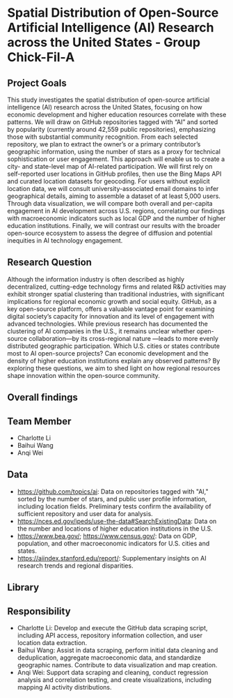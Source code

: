 # Spatial Distribution of Open-Source Artificial Intelligence (AI) Research across the United States - Group Chick-Fil-A
## Project Goals
This study investigates the spatial distribution of open-source artificial intelligence (AI) research across the United States, focusing on how economic development and higher education resources correlate with these patterns. We will draw on GitHub repositories tagged with “AI” and sorted by popularity (currently around 42,559 public repositories), emphasizing those with substantial community recognition. From each selected repository, we plan to extract the owner’s or a primary contributor’s geographic information, using the number of stars as a proxy for technical sophistication or user engagement. This approach will enable us to create a city- and state-level map of AI-related participation.
We will first rely on self-reported user locations in GitHub profiles, then use the Bing Maps API and curated location datasets for geocoding. For users without explicit location data, we will consult university-associated email domains to infer geographical details, aiming to assemble a dataset of at least 5,000 users. Through data visualization, we will compare both overall and per-capita engagement in AI development across U.S. regions, correlating our findings with macroeconomic indicators such as local GDP and the number of higher education institutions. Finally, we will contrast our results with the broader open-source ecosystem to assess the degree of diffusion and potential inequities in AI technology engagement.
## Research Question
Although the information industry is often described as highly decentralized, cutting-edge technology firms and related R&D activities may exhibit stronger spatial clustering than traditional industries, with significant implications for regional economic growth and social equity. GitHub, as a key open-source platform, offers a valuable vantage point for examining digital society’s capacity for innovation and its level of engagement with advanced technologies. While previous research has documented the clustering of AI companies in the U.S., it remains unclear whether open-source collaboration—by its cross-regional nature —leads to more evenly distributed geographic participation. Which U.S. cities or states contribute most to AI open-source projects? Can economic development and the density of higher education institutions explain any observed patterns? By exploring these questions, we aim to shed light on how regional resources shape innovation within the open-source community.
## Overall findings
## Team Member
- Charlotte Li
- Baihui Wang
- Anqi Wei
## Data
- https://github.com/topics/ai: Data on repositories tagged with "AI," sorted by the number of stars, and public user profile information, including location fields. Preliminary tests confirm the availability of sufficient repository and user data for analysis.
- https://nces.ed.gov/ipeds/use-the-data#SearchExistingData: Data on the number and locations of higher education institutions in the U.S.
- https://www.bea.gov/; https://www.census.gov/: Data on GDP, population, and other macroeconomic indicators for U.S. cities and states.
- https://aiindex.stanford.edu/report/: Supplementary insights on AI research trends and regional disparities.
## Library
## Responsibility
- Charlotte Li: Develop and execute the GitHub data scraping script, including API access, repository information collection, and user location data extraction.
- Baihui Wang: Assist in data scraping, perform initial data cleaning and deduplication, aggregate macroeconomic data, and standardize geographic names. Contribute to data visualization and map creation.
- Anqi Wei: Support data scraping and cleaning, conduct regression analysis and correlation testing, and create visualizations, including mapping AI activity distributions.
